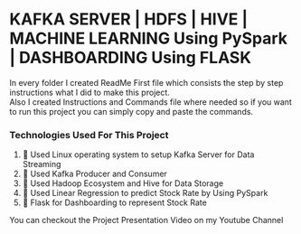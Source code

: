 # KAFKA SERVER | HDFS | HIVE | MACHINE LEARNING Using PySpark | DASHBOARDING Using FLASK
<p>In every folder I created ReadMe First file which consists the step by step instructions what I did to make this project.<br>
Also I created Instructions and Commands file where needed so if you want to run this project you can simply copy and paste the commands.</p>
<h3>Technologies Used For This Project</h3>
<ol>
  <li>🐧 Used Linux operating system to setup Kafka Server for Data Streaming</li>
  <li>🚀 Used Kafka Producer and Consumer</li>
  <li>🐘 Used Hadoop Ecosystem and Hive for Data Storage</li>
  <li>🧠 Used Linear Regression to predict Stock Rate by Using PySpark</li>
  <li>🧪 Flask for Dashboarding to represent Stock Rate</li>
</ol>
<p>You can checkout the Project Presentation Video on my Youtube Channel</p>

